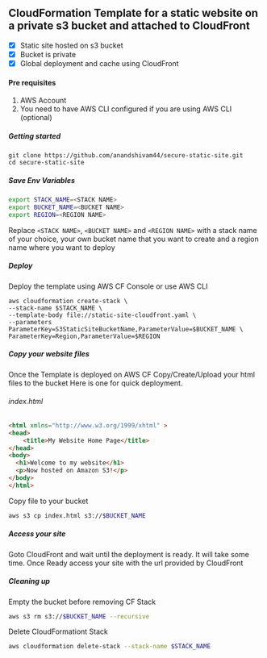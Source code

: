 ## CloudFormation Template for a static website on a private s3 bucket and attached to CloudFront
 - [x] Static site hosted on s3 bucket
 - [x] Bucket is private
 - [x] Global deployment and cache using CloudFront

#### Pre requisites
1. AWS Account
2. You need to have AWS CLI configured if you are using AWS CLI (optional)
##### Getting started
```
git clone https://github.com/anandshivam44/secure-static-site.git
cd secure-static-site
```
##### Save Env Variables
```bash
export STACK_NAME=<STACK NAME>
export BUCKET_NAME=<BUCKET NAME>
export REGION=<REGION NAME>
```
Replace `<STACK NAME>`, `<BUCKET NAME>` and `<REGION NAME>` with a stack name of your choice, your own bucket name that you want to create and a region name where you want to deploy 

##### Deploy
Deploy the template using AWS CF Console or use AWS CLI 

```
aws cloudformation create-stack \
--stack-name $STACK_NAME \
--template-body file://static-site-cloudfront.yaml \
--parameters ParameterKey=S3StaticSiteBucketName,ParameterValue=$BUCKET_NAME \
ParameterKey=Region,ParameterValue=$REGION
```
##### Copy your website files

Once the Template is deployed on AWS CF
Copy/Create/Upload your html files to the bucket
Here is one for quick deployment.  
  

###### index.html
```html
<html xmlns="http://www.w3.org/1999/xhtml" >
<head>
    <title>My Website Home Page</title>
</head>
<body>
  <h1>Welcome to my website</h1>
  <p>Now hosted on Amazon S3!</p>
</body>
</html>
```
Copy file to your bucket
```bash
aws s3 cp index.html s3://$BUCKET_NAME
```
  

##### Access your site
Goto CloudFront and wait until the deployment is ready. It will take some time.
Once Ready access your site with the url provided by CloudFront

##### Cleaning up
Empty the bucket before removing CF Stack
```bash
aws s3 rm s3://$BUCKET_NAME --recursive
```
Delete CloudFormationt Stack
```bash
aws cloudformation delete-stack --stack-name $STACK_NAME
```
